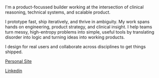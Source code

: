 I'm a product-focussed builder working at the intersection of clinical reasoning, technical systems, and scalable product.

I prototype fast, ship iteratively, and thrive in ambiguity. My work spans hands on engineering, product strategy, and clinical insight. I help teams turn messy, high-entropy problems into simple, useful tools by translating disorder into logic and turning ideas into working products. 

I design for real users and collaborate across disciplines to get things shipped.

[Personal Site](https://www.anthonylangham.com)
  
[Linkedin](https://www.linkedin.com/in/dranthonylangham)
